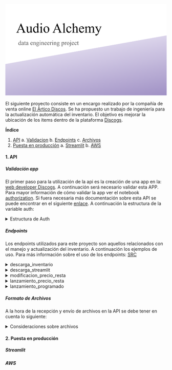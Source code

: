 ![portada](https://github.com/jvr0/AudioAlchemy/blob/main/img/portada.png)

El siguiente proyecto consiste en un encargo realizado por la compañía de venta online [El Ártico Discos](https://www.discogs.com/es/seller/elarticodiscos/profile "El Ártico Discos"). Se ha propuesto un trabajo de ingeniería para la actualización automática del inventario. El objetivo es mejorar la ubicación de los items dentro de la plataforma [Discogs](https://www.discogs.com/es/ "Discogs").

**Índice**
1. [API](#API)
    a. [Validacion](#validacion)
    b. [Endpoints](#endpoints)
    c. [Archivos](#archivos)
2. [Puesta en producción](#produccion)
    a. [Streamlit](#streamlit)
    b. [AWS](#AWS)

#### 1. API <a name="API"></a>

##### Validación app <a name="validacion"></a>

El primer paso para la utilización de la api es la creación de una app en la: [web developer Discogs](https://www.discogs.com/es/settings/developers "web developer Discogs"). A continuación será necesario validar esta APP. Para mayor información de cómo validar la app ver el notebook [authorization](https://github.com/jvr0/AudioAlchemy/blob/main/notebooks/authorization.ipynb "authorization.ipynb"). Si fuera necesaria más documentación sobre esta API se puede encontrar en el siguiente [enlace](https://www.discogs.com/developers/# "enlace"). A continuación la estructura de la variable auth:

<details>
<summary>Estructura de Auth</summary>
<br>

```python
oauth = OAuth1(
        key],
        client_secret=secret],
        resource_owner_key=access_oauth_token,
        resource_owner_secret=access_oauth_token_secret,
        verifier=oauth_verifier
        )
```
</details>

##### Endpoints <a name="endpoints"></a>
Los endpoints utilizados para este proyecto son aquellos relacionados con el manejo y actualización del inventario. A continuación los ejemplos de uso. Para más información sobre el uso de los endpoints: [SRC](https://github.com/jvr0/AudioAlchemy/blob/main/src/support_API.py "SRC")

<details>
<summary>descarga_inventario</summary>
<br>

```python
def descarga_inventario(): # función que llama a la API, obtiene una url, descarga el contenido y lo transforma en un csv

    # Obtención del url del último inventario
    url = 'https://api.discogs.com/inventory/export'

    res = req.get(url, auth=oauth)

    url_inv= res.json()['items'][-1]['download_url']
    fecha = res.json()['items'][-1]['created_ts']

    # descarga del ZIP
    res = req.get(url_inv, auth=oauth)

    # escritura del archivo
    if res.status_code == 200:
        zip_file = zipfile.ZipFile(io.BytesIO(res.content))

        # guardamos nombre del archivo dentro del ZIP
        csv_file = zip_file.namelist()[0]

        csv_data = zip_file.read(csv_file).decode('utf-8')

        # guardamos el archivo csv
        with open('data/inventario.csv', 'w', encoding='utf-8') as f:
            f.write(csv_data)
        print(f"CSV updated as: 'inventario.csv' created on: {fecha}")
    else:
        print('Something is wrong', res.status_code)
```
</details>

<details>
<summary>descarga_streamlit</summary>
<br>

```python
def descarga_streamlit(): # función que llama a la API, obtiene una url, descarga el contenido en streamlit

    # Obtención del url del último inventario
    url = 'https://api.discogs.com/inventory/export'

    res = req.get(url, auth=oauth)

    url_inv= res.json()['items'][0]['download_url']

    # descarga del ZIP
    res = req.get(url_inv, auth=oauth)

    # escritura
    if res.status_code == 200:
        zip_file = zipfile.ZipFile(io.BytesIO(res.content))

        # Guardamos el nombre del archivo CSV dentro del ZIP
        csv_file = zip_file.namelist()[0]

        # Extraemos el contenido del archivo CSV
        content = zip_file.read(csv_file).decode('utf-8')

        return content
    else:
        return None
```
</details>

<details>
<summary>modificacion_precio_resta</summary>
<br>

```python
def modificacion_precio_resta(paquete): # función para crear csv de subida

    df = pd.read_csv('data/inventario.csv') # importamos csv

    upload = df[df.status == 'For Sale'] # solo items a la venta

    upload = upload.sample(n=paquete) # se seleccionan dos items aleatorios del inventario

    upload = upload[['listing_id','release_id', 'price']] # dejamos solo las columnas que interesan
    
    upload.price = upload.price - 0.01 # realizamos una pequeña modificación

    upload.price.round(2)

    upload.to_csv('data/upload.csv', sep=',', index=False) # exportamos

    if os.path.exists('data/upload.csv'):
        return ("File was successfully saved", "\n" ,upload[['listing_id','release_id', 'price']])
    else:
        return ('something went wrong saving the file')
```
</details>

<details>
<summary>lanzamiento_precio_resta</summary>
<br>

```python
def lanzamiento_precio_resta (paquete):
    modificacion_precio_resta(paquete)

    url = 'https://api.discogs.com/inventory/upload/change' # url para actualización

    csv_file_path = 'data/upload.csv' # camino hacía los datos

    files = {'upload': ('upload.csv', open(csv_file_path, 'rb'), 'text/csv')} # apertura para lanzamiento

    res = req.post(url, auth=oauth, files=files) # envió a la API

    if res.status_code == 200:
        return ('!!Actualización exitosa¡¡ Tienes otras ', res.headers['X-Discogs-Ratelimit-Remaining'], 'llamadas.')
    else:
        return ('Something is wrong', res.status_code)
```
</details>

<details>
<summary>lanzamiento_programado</summary>
<br>

```python
def lanzamiento_programado(paquete):

    nuevo_inventario() # llamada para pedir un nuevo inventario

    time.sleep(10)

    descarga_inventario() # llamada para descargar el nuevo inventario

    time.sleep(5)

    elegir = random.randint(1,2) # selección aleatoria del tipo de lanzamiento
    if elegir == 1:
        lanzamiento_precio_resta(paquete) # lanzamiento de resta .01
    else:
        lanzamiento_precio_aumento(paquete) # lanzamiento de suma .01

    print(elegir) # índica que tipo de lanzamiento se ha llevado a cabo
    
    return '¡Actualización correctamente programada!'
```
</details>

##### Formato de Archivos <a name="archivos"></a>
A la hora de la recepción y envío de archivos en la API se debe tener en cuenta lo siguiente:

<details>
<summary>Consideraciones sobre archivos</summary>
<br>

1. El archivo recibido en el endpoint ```url = 'https://api.discogs.com/inventory/export'``` será un ZIP, por lo que es necesaria la librería ```zipfile``` para poder descomprimirlo y abrirlo.
2. El archivo enviado para actualizar archivos al endpoint ```url = 'https://api.discogs.com/inventory/upload/change'``` debe ser un csv que previamente haya sido abierto en nuestro código.
3. El archivo csv enviado requería que se siguierá estrictamente el siguiente formato\n```listing_id,release_id,price``` siendo price la columna que se desea modificar entre las opciones que se pueden encontrar en la documentación de la propia API.
</details>

#### 2. Puesta en producción <a name="produccion"></a>

##### Streamlit <a name="streamlit"></a>

##### AWS <a name="AWS"></a>